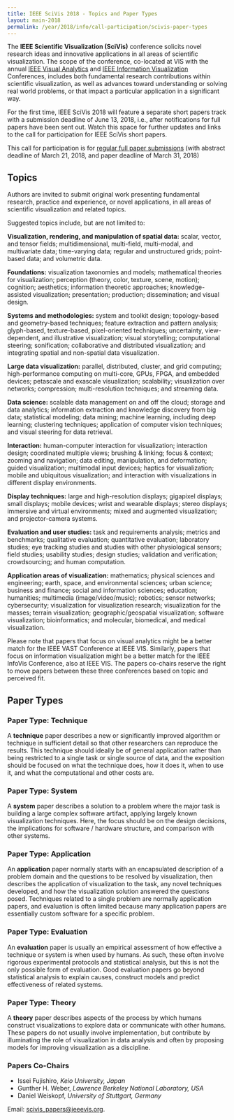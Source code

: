 ```yaml
---
title: IEEE SciVis 2018 - Topics and Paper Types
layout: main-2018
permalink: /year/2018/info/call-participation/scivis-paper-types
---
```


The **IEEE Scientific Visualization (SciVis)** conference solicits novel research ideas and innovative applications in all areas of scientific visualization. The scope of the conference, co-located at VIS with the annual [IEEE Visual Analytics](vast-paper-types) and [IEEE Information Visualization](infovis-paper-types) Conferences, includes both fundamental research contributions within scientific visualization, as well as advances toward understanding or solving real world problems, or that impact a particular application in a significant way.

For the first time, IEEE SciVis 2018 will feature a separate short papers track with a submission deadline of June 13, 2018, i.e., after notifications for full papers have been sent out. Watch this space for further updates and links to the call for participation for IEEE SciVis short papers. 

This call for participation is for [regular full paper submissions](call-for-participation) (with abstract deadline of March 21, 2018, and paper deadline of March 31, 2018) 

## Topics

Authors are invited to submit original work presenting fundamental research, practice and experience, or novel applications, in all areas of scientific visualization and related topics.

Suggested topics include, but are not limited to:

**Visualization, rendering, and manipulation of spatial data:** scalar, vector, and tensor fields; multidimensional, multi-field, multi-modal, and multivariate data; time-varying data; regular and unstructured grids; point-based data; and volumetric data.

**Foundations:** visualization taxonomies and models; mathematical theories for visualization; perception (theory, color, texture, scene, motion); cognition; aesthetics; information theoretic approaches; knowledge-assisted visualization; presentation; production; dissemination; and visual design.

**Systems and methodologies:** system and toolkit design; topology-based and geometry-based techniques; feature extraction and pattern analysis; glyph-based, texture-based, pixel-oriented techniques; uncertainty, view-dependent, and illustrative visualization; visual storytelling; computational steering; sonification; collaborative and distributed visualization; and integrating spatial and non-spatial data visualization.

**Large data visualization:** parallel, distributed, cluster, and grid computing; high-performance computing on multi-core, GPUs, FPGA, and embedded devices; petascale and exascale visualization; scalability; visualization over networks; compression; multi-resolution techniques; and streaming data.

**Data science:** scalable data management on and off the cloud; storage and data analytics; information extraction and knowledge discovery from big data; statistical modeling; data mining; machine learning, including deep learning; clustering techniques; application of computer vision techniques; and visual steering for data retrieval.

**Interaction:** human-computer interaction for visualization; interaction design; coordinated multiple views; brushing & linking; focus & context; zooming and navigation; data editing, manipulation, and deformation; guided visualization; multimodal input devices; haptics for visualization; mobile and ubiquitous visualization; and interaction with visualizations in different display environments.

**Display techniques:** large and high-resolution displays; gigapixel displays; small displays; mobile devices; wrist and wearable displays; stereo displays; immersive and virtual environments; mixed and augmented visualization; and projector-camera systems.

**Evaluation and user studies:** task and requirements analysis; metrics and benchmarks; qualitative evaluation; quantitative evaluation; laboratory studies; eye tracking studies and studies with other physiological sensors; field studies; usability studies; design studies; validation and verification; crowdsourcing; and human computation.

**Application areas of visualization:** mathematics; physical sciences and engineering; earth, space, and environmental sciences; urban science; business and finance; social and information sciences; education; humanities; multimedia (image/video/music); robotics; sensor networks; cybersecurity; visualization for visualization research; visualization for the masses; terrain visualization; geographic/geospatial visualization; software visualization; bioinformatics; and molecular, biomedical, and medical visualization.

Please note that papers that focus on visual analytics might be a better match for the IEEE VAST Conference at IEEE VIS. Similarly, papers that focus on information visualization might be a better match for the IEEE InfoVis Conference, also at IEEE VIS. The papers co-chairs reserve the right to move papers between these three conferences based on topic and perceived fit.

## Paper Types

### Paper Type: Technique

A **technique** paper describes a new or significantly improved algorithm or technique in sufficient detail so that other researchers can reproduce the results. This technique should ideally be of general application rather than being restricted to a single task or single source of data, and the exposition should be focused on what the technique does, how it does it, when to use it, and what the computational and other costs are.

### Paper Type: System

A **system** paper describes a solution to a problem where the major task is building a large complex software artifact, applying largely known visualization techniques. Here, the focus should be on the design decisions, the implications for software / hardware structure, and comparison with other systems.

### Paper Type: Application

An **application** paper normally starts with an encapsulated description of a problem domain and the questions to be resolved by visualization, then describes the application of visualization to the task, any novel techniques developed, and how the visualization solution answered the questions posed. Techniques related to a single problem are normally application papers, and evaluation is often limited because many application papers are essentially custom software for a specific problem.

### Paper Type: Evaluation 

An **evaluation** paper is usually an empirical assessment of how effective a technique or system is when used by humans. As such, these often involve rigorous experimental protocols and statistical analysis, but this is not the only possible form of evaluation. Good evaluation papers go beyond statistical analysis to explain causes, construct models and predict effectiveness of related systems.

### Paper Type: Theory 

A **theory** paper describes aspects of the process by which humans construct visualizations to explore data or communicate with other humans. These papers do not usually involve implementation, but contribute by illuminating the role of visualization in data analysis and often by proposing models for improving visualization as a discipline.


### Papers Co-Chairs

* Issei Fujishiro, *Keio University, Japan*
* Gunther H. Weber, *Lawrence Berkeley National Laboratory, USA*
* Daniel Weiskopf, *University of Stuttgart, Germany*


Email: [scivis_papers@ieeevis.org](mailto:scivis_papers@ieeevis.org).
